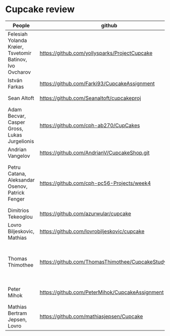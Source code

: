 # Cupcake review



People | github | reviewer
---|---|---
Felesiah Yolanda Krøier, Tsvetomir Batinov, Ivo Ovcharov | https://github.com/yollysparks/ProjectCupcake | Petru Catana, Aleksandar Osenov, Patrick Fenger
István Farkas | https://github.com/Farki93/CupcakeAssignment | Andrian
Sean Altoft | https://github.com/Seanaltoft/cupcakeproj | István Farkas
Adam Becvar, Casper Gross, Lukas Jurgelionis |https://github.com/cph-ab270/CupCakes | Thomas Thimothee
Andrian Vangelov|https://github.com/AndrianV/CupcakeShop.git|István 
Petru Catana, Aleksandar Osenov, Patrick Fenger | https://github.com/cph-pc56-Projects/week4 | Felesiah Yolanda Krøier, Tsvetomir Batinov, Ivo Ovcharov 
Dimitrios Tekeoglou |  https://github.com/azurwular/cupcake | Andrian Vangelov
Lovro Biljeskovic, Mathias | https://github.com/lovrobiljeskovic/cupcake | Peter
Thomas Thimothee |https://github.com/ThomasThimothee/CupcakeStudyPoint | Adam Becvar, Casper Gross, Lukas Jurgelionis
Peter Mihok | https://github.com/PeterMihok/CupcakeAssignment | Mathias Bertram Jepsen
Mathias Bertram Jepsen, Lovro | https://github.com/mathiasjepsen/Cupcake | Peter Mihok

